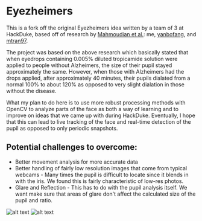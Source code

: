 # Eyezheimers

This is a fork off the original Eyezheimers idea written by a team of 3 at HackDuke, based off of research by [Mahmoudian et al.](https://www.ncbi.nlm.nih.gov/pmc/articles/PMC3129106/): me, [yanbofang](https://github.com/yanbofang), and [mtran97](https://github.com/mtran97).

The project was based on the above research which basically stated that when eyedrops containing 0.005% diluted tropicamide solution were applied to people without Alzheimers, the size of their pupil stayed approximately the same. However, when those with Alzheimers had the drops applied, after approximately 40 minutes, their pupils dialated from a normal 100% to about 120% as opposed to very slight dialation in those without the disease.

What my plan to do here is to use more robust processing methods with OpenCV to analyze parts of the face as both a way of learning and to improve on ideas that we came up with during HackDuke. Eventually, I hope that this can lead to live tracking of the face and real-time detection of the pupil as opposed to only periodic snapshots.

## Potential challenges to overcome:
* Better movement analysis for more accurate data
* Better handling of fairly low resolution images that come from typical webcams - Many times the pupil is difficult to locate since it blends in with the iris. We found this is fairly characteristic of low-res photos.
* Glare and Reflection - This has to do with the pupil analysis itself. We want make sure that areas of glare don't affect the calculated size of the pupil and ratio.

![alt text](http://i.imgur.com/bFdO22v.png "Eye") ![alt text](http://i.imgur.com/ohL2GQG.png "Analyzed Eye")
